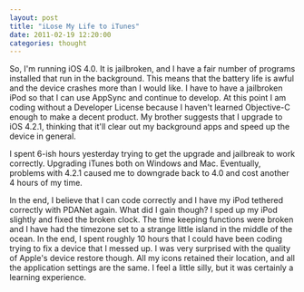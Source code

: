 ```yaml
---
layout: post
title: "iLose My Life to iTunes"
date: 2011-02-19 12:20:00
categories: thought
---
```

So, I'm running iOS 4.0.  It is jailbroken, and I have a fair number of programs installed that run in the background.  This means that the battery life is awful and the device crashes more than I would like. I have to have a jailbroken iPod so that I can use AppSync and continue to develop.  At this point I am coding without a Developer License because I haven't learned Objective-C enough to make a decent product. My brother suggests that I upgrade to iOS 4.2.1, thinking that it'll clear out my background apps and speed up the device in general.

I spent 6-ish hours yesterday trying to get the upgrade and jailbreak to work correctly.  Upgrading iTunes both on Windows and Mac.  Eventually, problems with 4.2.1 caused me to downgrade back to 4.0 and cost another 4 hours of my time.

In the end, I believe that I can code correctly and I have my iPod tethered correctly with PDANet again.  What did I gain though? I sped up my iPod slightly and fixed the broken clock.  The time keeping functions were broken and I have had the timezone set to a strange little island in the middle of the ocean. In the end, I spent roughly 10 hours that I could have been coding trying to fix a device that I messed up. I was very surprised with the quality of Apple's device restore though.  All my icons retained their location, and all the application settings are the same. I feel a little silly, but it was certainly a learning experience.
